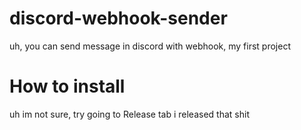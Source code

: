 # discord-webhook-sender
uh, you can send message in discord with webhook, my first project

# How to install
uh im not sure, try going to Release tab i released that shit
